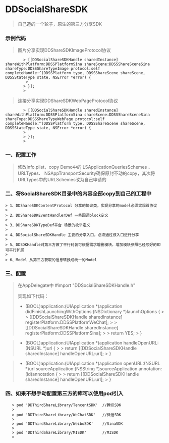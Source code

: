 # DDSocialShareSDK
> 
> 自己造的一个轮子，原生的第三方分享SDK
> 
### 示例代码

> 图片分享实现DDShareSDKImageProtocol协议
>
			> [[DDSocialShareSDKHandle sharedInstance] shareWithPlatform:DDSSPlatformSina shareScene:DDSSShareSceneSina shareType:DDSSShareTypeImage protocol:self completeHandle:^(DDSSPlatform type, DDSSShareScene shareScene, DDSSStateType state, NSError *error) {
             >    
            > }];
			> 
> 连接分享实现DDShareSDKWebPageProtocol协议
> 
            > [[DDSocialShareSDKHandle sharedInstance] shareWithPlatform:DDSSPlatformSina shareScene:DDSSShareSceneSina shareType:DDSSShareTypeWebPage protocol:self completeHandle:^(DDSSPlatform type, DDSSShareScene shareScene, DDSSStateType state, NSError *error) {
            >     
            > }];
			> 
### 一、配置工作
   > 
   > 修改info.plist，copy Demo中的 LSApplicationQueriesSchemes 、 URLTypes、 NSAppTransportSecurity确保原封不动的copy，其次将URLTypes中的URLSchemes改为自己申请的
   > 
### 二、将SocialShareSDK目录中的内容全部copy到自己的工程中
    > 1、DDShareSDKContentProtocol 分享的协议类，实现分享的model必须实现该协议
	> 
    > 2、DDShareSDKEventHandlerDef 一些回调block定义
	> 
    > 3、DDShareSDKTypeDef平台 场景的枚举定义
	> 
    > 4、DDSocialShareSDKHandle 主要的分享入口，必须通过该入口进行分享
	> 
    > 5、DDSDKHandle对第三方做了平行封装可根据需求增删模块，增加模块参照已经写好的即可平行扩展
	> 
    > 6、Model 从第三方获取的信息转换成统一的Model
### 三、配置
  > 在AppDelegate中 #import "DDSocialShareSDKHandle.h"
  > 
  > 实现如下代码：
  > 
  > - (BOOL)application:(UIApplication *)application didFinishLaunchingWithOptions:(NSDictionary *)launchOptions {
	   > 
       > [[DDSocialShareSDKHandle sharedInstance] registerPlatform:DDSSPlatformWeChat];
	   > 
       >  [[DDSocialShareSDKHandle sharedInstance] registerPlatform:DDSSPlatformSina];
	   > 
       > return YES;
	   > 
  > }

  > - (BOOL)application:(UIApplication *)application handleOpenURL:(NSURL *)url {
	  > 
      >  return [[DDSocialShareSDKHandle sharedInstance] handleOpenURL:url];
	  > 
  > }

  > - (BOOL)application:(UIApplication *)application openURL:(NSURL *)url sourceApplication:(NSString *)sourceApplication annotation:(id)annotation {
	  > 
      > return [[DDSocialShareSDKHandle sharedInstance] handleOpenURL:url];
	  > 
  > }

### 四、如果不想手动配置第三方的库可以使用pod引入
       > pod 'DDThirdShareLibrary/TencentSDK'  //腾讯SDK
	   > 
       > pod 'DDThirdShareLibrary/WeChatSDK'   //微信SDK
	   > 
       > pod 'DDThirdShareLibrary/WeiboSDK'    //SinaSDK
	   > 
       > pod 'DDThirdShareLibrary/MISDK'       //MISDK
	   > 
